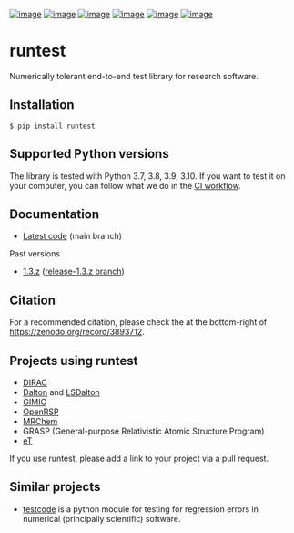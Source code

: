 [![image](https://github.com/bast/runtest/workflows/Test/badge.svg)](https://github.com/bast/runtest/actions)
[![image](https://coveralls.io/repos/bast/runtest/badge.png?branch=main)](https://coveralls.io/r/bast/runtest?branch=main)
[![image](https://readthedocs.org/projects/runtest/badge/?version=latest)](http://runtest.readthedocs.io)
[![image](https://img.shields.io/badge/license-%20MPL--v2.0-blue.svg)](LICENSE)
[![image](https://zenodo.org/badge/DOI/10.5281/zenodo.1069004.svg)](https://doi.org/10.5281/zenodo.1069004)
[![image](https://badge.fury.io/py/runtest.svg)](https://badge.fury.io/py/runtest)


# runtest

Numerically tolerant end-to-end test library for research software.


## Installation

```
$ pip install runtest
```


## Supported Python versions

The library is tested with Python 3.7, 3.8, 3.9, 3.10.  If you want to test it
on your computer, you can follow what we do in the [CI
workflow](https://github.com/bast/runtest/blob/main/.github/workflows/test.yml).


## Documentation

- [Latest code](http://runtest.readthedocs.io/en/latest/) (main branch)


Past versions
- [1.3.z](http://runtest.readthedocs.io/en/release-1.3.z/) ([release-1.3.z branch](https://github.com/bast/runtest/tree/release-1.3.z))


## Citation

For a recommended citation, please check the at the bottom-right of
<https://zenodo.org/record/3893712>.


## Projects using runtest

- [DIRAC](http://diracprogram.org)
- [Dalton](http://daltonprogram.org) and [LSDalton](http://daltonprogram.org)
- [GIMIC](https://github.com/qmcurrents/gimic)
- [OpenRSP](http://openrsp.org)
- [MRChem](https://mrchem.readthedocs.io/en/latest/)
- GRASP (General-purpose Relativistic Atomic Structure Program)
- [eT](https://etprogram.org)

If you use runtest, please add a link to your project via a pull
request.


## Similar projects

- [testcode](http://testcode.readthedocs.io) is a python module for
  testing for regression errors in numerical (principally scientific)
  software.
